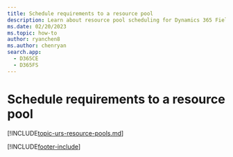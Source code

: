 ```yaml
---
title: Schedule requirements to a resource pool
description: Learn about resource pool scheduling for Dynamics 365 Field Service.
ms.date: 02/20/2023
ms.topic: how-to
author: ryanchen8
ms.author: chenryan
search.app: 
  - D365CE
  - D365FS
---
```


# Schedule requirements to a resource pool

[!INCLUDE[topic-urs-resource-pools.md](../shared/urs/resource-pools.md)]

[!INCLUDE[footer-include](../includes/footer-banner.md)]
